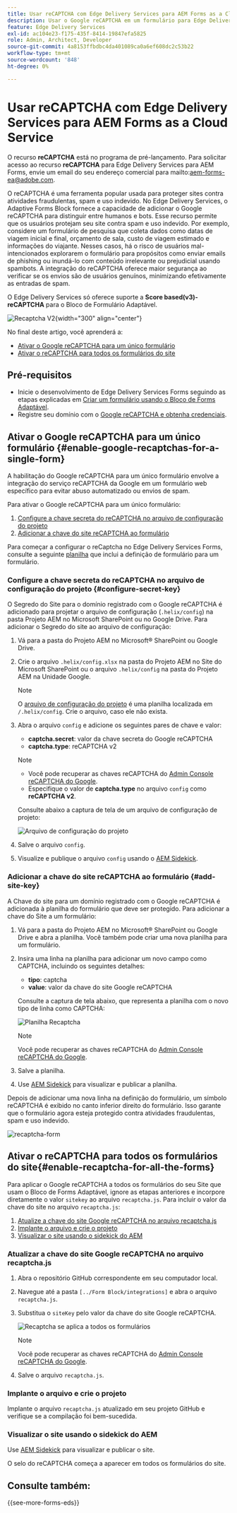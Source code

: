 ```yaml
---
title: Usar reCAPTCHA com Edge Delivery Services para AEM Forms as a Cloud Service
description: Usar o Google reCAPTCHA em um formulário para Edge Delivery Services para o AEM Forms
feature: Edge Delivery Services
exl-id: ac104e23-f175-435f-8414-19847efa5825
role: Admin, Architect, Developer
source-git-commit: 4a8153ffbdbc4da401089ca0a6ef608dc2c53b22
workflow-type: tm+mt
source-wordcount: '848'
ht-degree: 0%

---
```



# Usar reCAPTCHA com Edge Delivery Services para AEM Forms as a Cloud Service

<span>O recurso **reCAPTCHA** está no programa de pré-lançamento. Para solicitar acesso ao recurso **reCAPTCHA** para Edge Delivery Services para AEM Forms, envie um email do seu endereço comercial para mailto:aem-forms-ea@adobe.com.</span>

O reCAPTCHA é uma ferramenta popular usada para proteger sites contra atividades fraudulentas, spam e uso indevido. No Edge Delivery Services, o Adaptive Forms Block fornece a capacidade de adicionar o Google reCAPTCHA para distinguir entre humanos e bots. Esse recurso permite que os usuários protejam seu site contra spam e uso indevido.
Por exemplo, considere um formulário de pesquisa que coleta dados como datas de viagem inicial e final, orçamento de sala, custo de viagem estimado e informações do viajante. Nesses casos, há o risco de usuários mal-intencionados explorarem o formulário para propósitos como enviar emails de phishing ou inundá-lo com conteúdo irrelevante ou prejudicial usando spambots. A integração do reCAPTCHA oferece maior segurança ao verificar se os envios são de usuários genuínos, minimizando efetivamente as entradas de spam.

<!-- ![Recaptcha Image](/help/edge/docs/forms/assets/recaptcha-image.png){width="300" align="center"} -->

O Edge Delivery Services só oferece suporte a **Score based(v3)-reCAPTCHA** para o Bloco de Formulário Adaptável.

![Recaptcha V2](/help/forms/assets/recaptcha-v2-invisible.png){width="300" align="center"}


No final deste artigo, você aprenderá a:
* [Ativar o Google reCAPTCHA para um único formulário](#enable-google-recaptchas-for-a-single-form)
* [Ativar o reCAPTCHA para todos os formulários do site](#enable-recaptcha-for-all-the-forms)

## Pré-requisitos

* Inicie o desenvolvimento de Edge Delivery Services Forms seguindo as etapas explicadas em [Criar um formulário usando o Bloco de Forms Adaptável](/help/edge/docs/forms/create-forms.md).
* Registre seu domínio com o [Google reCAPTCHA e obtenha credenciais](https://www.google.com/recaptcha/admin/create).

## Ativar o Google reCAPTCHA para um único formulário {#enable-google-recaptchas-for-a-single-form}

A habilitação do Google reCAPTCHA para um único formulário envolve a integração do serviço reCAPTCHA da Google em um formulário web específico para evitar abuso automatizado ou envios de spam.

Para ativar o Google reCAPTCHA para um único formulário:
1. [Configure a chave secreta do reCAPTCHA no arquivo de configuração do projeto](#configure-secret-key)
1. [Adicionar a chave do site reCAPTCHA ao formulário](#add-site-key)

Para começar a configurar o reCaptcha no Edge Delivery Services Forms, consulte a seguinte [planilha](/help/edge/docs/forms/assets/recaptcha.xlsx) que inclui a definição de formulário para um formulário.

### Configure a chave secreta do reCAPTCHA no arquivo de configuração do projeto {#configure-secret-key}

O Segredo do Site para o domínio registrado com o Google reCAPTCHA é adicionado para projetar o arquivo de configuração (`.helix/config`) na pasta Projeto AEM no Microsoft SharePoint ou no Google Drive. Para adicionar o Segredo do site ao arquivo de configuração:

1. Vá para a pasta do Projeto AEM no Microsoft® SharePoint ou Google Drive.
1. Crie o arquivo `.helix/config.xlsx` na pasta do Projeto AEM no Site do Microsoft SharePoint ou o arquivo `.helix/config` na pasta do Projeto AEM na Unidade Google.

   >[!NOTE]
   >
   > O [arquivo de configuração do projeto](https://www.aem.live/docs/configuration) é uma planilha localizada em `/.helix/config`. Crie o arquivo, caso ele não exista.

1. Abra o arquivo `config` e adicione os seguintes pares de chave e valor:

   * **captcha.secret**: valor da chave secreta do Google reCAPTCHA
   * **captcha.type**: reCAPTCHA v2

   >[!NOTE]
   >
   >  * Você pode recuperar as chaves reCAPTCHA do [Admin Console reCAPTCHA do Google](https://www.google.com/recaptcha/admin).
   >  * Especifique o valor de **captcha.type** no arquivo `config` como **reCAPTCHA v2**.

   Consulte abaixo a captura de tela de um arquivo de configuração de projeto:

   ![Arquivo de configuração do projeto](/help/forms/assets/recaptcha-config-file.png)

1. Salve o arquivo `config`.

1. Visualize e publique o arquivo `config` usando o [AEM Sidekick](https://www.aem.live/developer/tutorial#preview-and-publish-your-content).

### Adicionar a chave do site reCAPTCHA ao formulário {#add-site-key}

A Chave do site para um domínio registrado com o Google reCAPTCHA é adicionada à planilha do formulário que deve ser protegido. Para adicionar a chave do Site a um formulário:

1. Vá para a pasta do Projeto AEM no Microsoft® SharePoint ou Google Drive e abra a planilha. Você também pode criar uma nova planilha para um formulário.
1. Insira uma linha na planilha para adicionar um novo campo como CAPTCHA, incluindo os seguintes detalhes:
   * **tipo**: captcha
   * **value**: valor da chave do site Google reCAPTCHA

   Consulte a captura de tela abaixo, que representa a planilha com o novo tipo de linha como CAPTCHA:

   ![Planilha Recaptcha](/help/edge/docs/forms/assets/recaptcha-spreadsheet.png)

   >[!NOTE]
   >
   >  Você pode recuperar as chaves reCAPTCHA do [Admin Console reCAPTCHA do Google](https://www.google.com/recaptcha/admin).

1. Salve a planilha.
1. Use [AEM Sidekick](https://www.aem.live/developer/tutorial#preview-and-publish-your-content) para visualizar e publicar a planilha.

Depois de adicionar uma nova linha na definição do formulário, um símbolo reCAPTCHA é exibido no canto inferior direito do formulário. Isso garante que o formulário agora esteja protegido contra atividades fraudulentas, spam e uso indevido.

![recaptcha-form](/help/edge/docs/forms/assets/recaptcha-form.png)

## Ativar o reCAPTCHA para todos os formulários do site{#enable-recaptcha-for-all-the-forms}

Para aplicar o Google reCAPTCHA a todos os formulários do seu Site que usam o Bloco de Forms Adaptável, ignore as etapas anteriores e incorpore diretamente o valor `sitekey` ao arquivo `recaptcha.js`. Para incluir o valor da chave do site no arquivo `recaptcha.js`:

1. [Atualize a chave do site Google reCAPTCHA no arquivo recaptcha.js](#1-update-google-recaptcha-site-key-in-recaptchajs-file)
1. [Implante o arquivo e crie o projeto](#2-deploy-the-file-and-build-the-project)
1. [Visualizar o site usando o sidekick do AEM](#3-preview-the-site-using-the-aem-sidekick)

### Atualizar a chave do site Google reCAPTCHA no arquivo recaptcha.js

1. Abra o repositório GitHub correspondente em seu computador local.
1. Navegue até a pasta `[../Form Block/integrations]` e abra o arquivo `recaptcha.js`.
1. Substitua o `siteKey` pelo valor da chave do site Google reCAPTCHA.

   ![Recaptcha se aplica a todos os formulários](/help/forms/assets/recaptcha-apply-to-all-forms.png)

   >[!NOTE]
   >
   >  Você pode recuperar as chaves reCAPTCHA do [Admin Console reCAPTCHA do Google](https://www.google.com/recaptcha/admin).

1. Salve o arquivo `recaptcha.js`.

### Implante o arquivo e crie o projeto

Implante o arquivo `recaptcha.js` atualizado em seu projeto GitHub e verifique se a compilação foi bem-sucedida.

### Visualizar o site usando o sidekick do AEM

Use [AEM Sidekick](https://www.aem.live/developer/tutorial#preview-and-publish-your-content) para visualizar e publicar o site.

O selo do reCAPTCHA começa a aparecer em todos os formulários do site.

## Consulte também:

{{see-more-forms-eds}}

